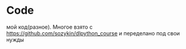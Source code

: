 # Code
мой код(разное). Многое взято с https://github.com/sozykin/dlpython_course и  переделано под свои нужды
